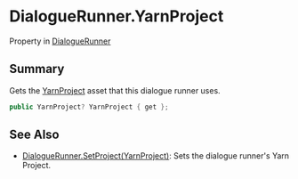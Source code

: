 # DialogueRunner.YarnProject

Property in [DialogueRunner](/docs/api/csharp/yarn.unity.dialoguerunner.md)

## Summary


Gets the  [YarnProject](yarn.unity.dialoguerunner.yarnproject.md)  asset that this dialogue runner uses.


```csharp
public YarnProject? YarnProject { get };
```

## See Also

* [DialogueRunner.SetProject\(YarnProject\)](/docs/api/csharp/yarn.unity.dialoguerunner.setproject.md): Sets the dialogue runner's Yarn Project.

